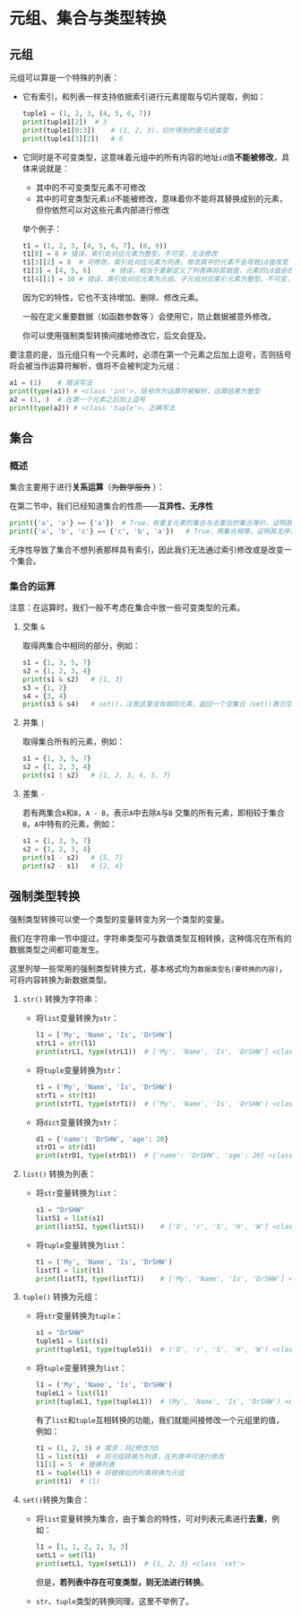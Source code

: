 # 元组、集合与类型转换

## 元组

元组可以算是一个特殊的列表：

+ 它有索引，和列表一样支持依据索引进行元素提取与切片提取，例如：

  ```python
  tuple1 = (1, 2, 3, (4, 5, 6, 7))
  print(tuple1[2])	# 3
  print(tuple1[0:3])	# (1, 2, 3)，切片得到的是元组类型
  print(tuple1[3][2])	# 6
  ```

+ 它同时是不可变类型，这意味着元组中的所有内容的地址`id`值**不能被修改**，具体来说就是：

  + 其中的不可变类型元素不可修改
  + 其中的可变类型元素`id`不能被修改，意味着你不能将其替换成别的元素，但你依然可以对这些元素内部进行修改

  举个例子：

  ```python
  t1 = (1, 2, 3, [4, 5, 6, 7], (8, 9))
  t1[0] = 8	# 错误，索引处对应元素为整型，不可变，无法修改
  t1[3][2] = 8	# 可修改，索引处对应元素为列表，修改其中的元素不会导致id值改变
  t1[3] = [4, 5, 6] 	# 错误，相当于重新定义了列表再将其赋值，元素的id值会改变，无法修改
  t1[4][1] = 10	# 错误，索引处对应元素为元组，子元组对应索引元素为整型，不可变，无法修改
  ```

  因为它的特性，它也不支持增加、删除、修改元素。

  一般在定义重要数据（如函数参数等 ）会使用它，防止数据被意外修改。

  你可以使用强制类型转换间接地修改它，后文会提及。

要注意的是，当元组只有一个元素时，必须在第一个元素之后加上逗号，否则括号将会被当作运算符解析，值将不会被判定为元组：

```python
a1 = (1)	# 错误写法
print(type(a1))	# <class 'int'>，括号作为运算符被解析，运算结果为整型
a2 = (1, )	# 在第一个元素之后加上逗号
print(type(a2))	# <class 'tuple'>，正确写法
```

## 集合

### 概述

集合主要用于进行**关系运算**（~~为数学服务~~ ）：

在第二节中，我们已经知道集合的性质——**互异性、无序性**

```python
print({'a', 'a'} == {'a'})	# True，有重复元素的集合与去重后的集合等价，证明其互异性
print({'a', 'b', 'c'} == {'c', 'b', 'a'})	# True，两集合相等，证明其无序性
```

无序性导致了集合不想列表那样具有索引，因此我们无法通过索引修改或是改变一个集合。

### 集合的运算

注意：在运算时，我们一般不考虑在集合中放一些可变类型的元素。

1. 交集 `&`

   取得两集合中相同的部分，例如：

   ```python
   s1 = {1, 3, 5, 7}
   s2 = {1, 2, 3, 4}
   print(s1 & s2)	# {1, 3}
   s3 = {1, 2}
   s4 = {3, 4}
   print(s3 & s4)	# set()，注意这里没有相同元素，返回一个空集合（set()表示空集合，{}表示空字典 ）
   ```

2. 并集 `|`

   取得集合所有的元素，例如：

   ```python
   s1 = {1, 3, 5, 7}
   s2 = {1, 2, 3, 4}
   print(s1 | s2)	# {1, 2, 3, 4, 5, 7}
   ```

3. 差集 `-`

   若有两集合`A`和`B`，`A - B`，表示`A`中去除`A`与`B` 交集的所有元素，即相较于集合`B`，`A`中特有的元素，例如：

   ```python
   s1 = {1, 3, 5, 7}
   s2 = {1, 2, 3, 4}
   print(s1 - s2)	# {5, 7}
   print(s2 - s1)	# {2, 4}
   ```

## 强制类型转换

强制类型转换可以使一个类型的变量转变为另一个类型的变量。

我们在字符串一节中提过，字符串类型可与数值类型互相转换，这种情况在所有的数据类型之间都可能发生。

这里列举一些常用的强制类型转换方式，基本格式均为`数据类型名(要转换的内容)`，可将内容转换为新数据类型。

1. `str()` 转换为字符串：

   + 将`list`变量转换为`str`：

     ```python
     l1 = ['My', 'Name', 'Is', 'DrSHW']
     strL1 = str(l1)
     print(strL1, type(strL1))	# ['My', 'Name', 'Is', 'DrSHW'] <class 'str'>
     ```

   + 将`tuple`变量转换为`str`：
   
     ```python
     t1 = ('My', 'Name', 'Is', 'DrSHW')
     strT1 = str(t1)
     print(strT1, type(strT1))	# ('My', 'Name', 'Is', 'DrSHW') <class 'str'>
     ```
   
   + 将`dict`变量转换为`str`：
   
     ```python
     d1 = {'name': 'DrSHW', 'age': 20}
     strD1 = str(d1)
     print(strD1, type(strD1))	# {'name': 'DrSHW', 'age': 20} <class 'str'>
     ```
   
2. `list()` 转换为列表：

   + 将`str`变量转换为`list`：

     ```python
     s1 = "DrSHW"
     listS1 = list(s1)
     print(listS1, type(listS1))	# ['D', 'r', 'S', 'H', 'W'] <class 'list'>
     ```

   + 将`tuple`变量转换为`list`：

     ```python
     t1 = ('My', 'Name', 'Is', 'DrSHW')
     listT1 = list(t1)
     print(listT1, type(listT1))	# ['My', 'Name', 'Is', 'DrSHW'] <class 'list'>
     ```

3. `tuple()` 转换为元组：

   + 将`str`变量转换为`tuple`：

     ```python
     s1 = "DrSHW"
     tupleS1 = list(s1)
     print(tupleS1, type(tupleS1))	# ('D', 'r', 'S', 'H', 'W') <class 'tuple'>
     ```

   + 将`tuple`变量转换为`list`：

     ```python
     l1 = ('My', 'Name', 'Is', 'DrSHW')
     tupleL1 = list(l1)
     print(tupleL1, type(tupleL1))	# (My', 'Name', 'Is', 'DrSHW') <class 'tuple'>
     ```

     有了`list`和`tuple`互相转换的功能，我们就能间接修改一个元组里的值，例如：

     ```python
     t1 = (1, 2, 3)	# 需求：将2修改为5
     l1 = list(t1)	# 将元组转换为列表，在列表中可进行修改
     l1[1] = 5	# 替换列表
     t1 = tuple(l1)	# 将替换后的列表转换为元组
     print(t1)	# (1)
     ```
     
   
4. `set()`转换为集合：

   + 将`list`变量转换为集合，由于集合的特性，可对列表元素进行**去重**，例如：

     ```python
     l1 = [1, 1, 2, 2, 3, 3]
     setL1 = set(l1)
     print(setL1, type(setL1))	# {1, 2, 3} <class 'set'>
     ```

     但是，**若列表中存在可变类型，则无法进行转换**。

   + `str`、`tuple`类型的转换同理，这里不举例了。